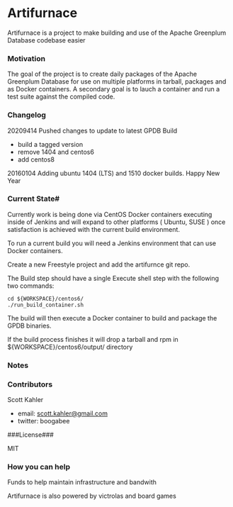 Artifurnace
===========

Artifurnace is a project to make building and use of the Apache Greenplum Database codebase easier

### Motivation ###

The goal of the project is to create daily packages of the Apache Greenplum Database for use on multiple platforms in tarball, packages and as Docker containers. A secondary goal is to lauch a container and run a test suite against the compiled code.

### Changelog ###

20209414 Pushed changes to update to latest GPDB Build
  - build a tagged version
  - remove 1404 and centos6
  - add centos8
  
20160104 Adding ubuntu 1404 (LTS) and 1510 docker builds. Happy New Year

### Current State# ##

Currently work is being done via CentOS Docker containers executing inside of Jenkins and will expand to other platforms ( Ubuntu, SUSE ) once satisfaction is achieved with the current build environment.

To run a current build you will need a Jenkins environment that can use Docker containers.

Create a new Freestyle project and add the artifurnce git repo.

The Build step should have a single Execute shell step with the following two commands:

```
cd ${WORKSPACE}/centos6/
./run_build_container.sh
```

The build will then execute a Docker container to build and package the GPDB binaries. 

If the build process finishes it will drop a tarball and rpm in ${WORKSPACE}/centos6/output/ directory

### Notes ###

### Contributors ###

Scott Kahler 
  - email: scott.kahler@gmail.com 
  - twitter: boogabee

###License###

MIT

### How you can help ###

Funds to help maintain infrastructure and bandwith

Artifurnace is also powered by victrolas and board games
 
